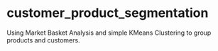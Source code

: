 # customer_product_segmentation
Using Market Basket Analysis and simple KMeans Clustering to group products and customers.
